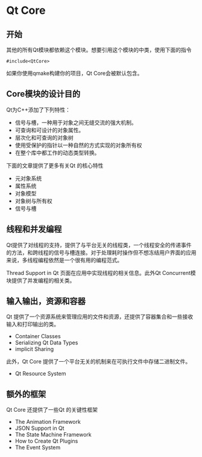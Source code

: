 # Qt Core

## 开始

其他的所有Qt模块都依赖这个模块。想要引用这个模块的中类，使用下面的指令

`#include<QtCore>`

如果你使用qmake构建你的项目，Qt Core会被默认包含。

## Core模块的设计目的

Qt为C++添加了下列特性：

- 信号与槽，一种用于对象之间无缝交流的强大机制。
- 可查询和可设计的对象属性。
- 层次化和可查询的对象树
- 使用受保护的指针以一种自然的方式实现的对象所有权
- 在整个库中都工作的动态类型转换。

下面的文章提供了更多有关Qt 的核心特性

- 元对象系统
- 属性系统
- 对象模型
- 对象树与所有权
- 信号与槽



## 线程和并发编程

Qt提供了对线程的支持，提供了与平台无关的线程类，一个线程安全的传递事件的方法，和跨线程的信号与槽连接。对于处理耗时操作但不想冻结用户界面的应用来说，多线程编程依然是一个很有用的编程范式。

Thread Support in Qt 页面在应用中实现线程的相关信息。此外Qt Concurrent模块提供了并发编程的相关类。

## 输入输出，资源和容器

Qt 提供了一个资源系统来管理应用的文件和资源，还提供了容器集合和一些接收输入和打印输出的类。

- Container Classes
- Serializing Qt Data Types
- implicit Sharing

此外，Qt Core 提供了一个平台无关的机制来在可执行文件中存储二进制文件。

- Qt Resource System



## 额外的框架

Qt Core 还提供了一些Qt 的关键性框架

- The Animation Framework
- JSON Support in Qt 
- The State Machine Framework
- How to Create Qt Plugins
- The Event System



